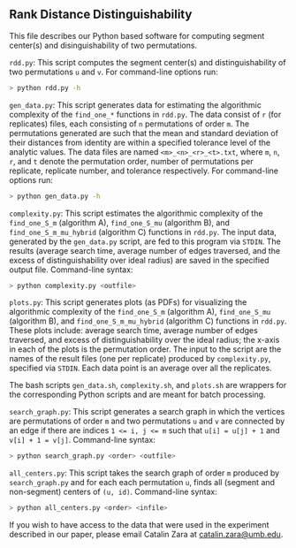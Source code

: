 ## Rank Distance Distinguishability

This file describes our Python based software for computing segment 
center(s) and disinguishability of two permutations.

`rdd.py`: This script computes the segment center(s) and distinguishability 
of two permutations `u` and `v`. For command-line options run:

```bash
> python rdd.py -h
```

`gen_data.py`: This script generates data for estimating the algorithmic 
complexity of the `find_one_*` functions in `rdd.py`. The data consist of `r` 
(for replicates) files, each consisting of `n` permutations of order `m`. The 
permutations generated are such that the mean and standard deviation of 
their distances from identity are within a specified tolerance level of the 
analytic values. The data files are named `<m>_<n>_<r>_<t>.txt`, 
where `m`, `n`, `r`, and `t` denote the permutation order, number of 
permutations per replicate, replicate number, and tolerance respectively. 
For command-line options run: 

```bash
> python gen_data.py -h
```

`complexity.py`: This script estimates the algorithmic complexity of the 
`find_one_S_m` (algorithm A), `find_one_S_mu` (algorithm B), and 
`find_one_S_m_mu_hybrid` (algorithm C) functions in `rdd.py`. The input data, 
generated by the `gen_data.py` script, are fed to this program via `STDIN`. 
The results (average search time, average number of edges traversed, and the 
excess of distinguishability over ideal radius) are saved in the specified 
output file. Command-line syntax:

```bash
> python complexity.py <outfile>
```

`plots.py`: This script generates plots (as PDFs) for visualizing the 
algorithmic complexity of the `find_one_S_m` (algorithm A), `find_one_S_mu` 
(algorithm B), and `find_one_S_m_mu_hybrid` (algorithm C) functions 
in `rdd.py`. These plots include: average search time, average number of 
edges traversed, and excess of distinguishability over the ideal radius; 
the x-axis in each of the plots is the permutation order. The input to the 
script are the names of the result files (one per replicate) produced by 
`complexity.py`, specified via `STDIN`. Each data point is an average over 
all the replicates.

The bash scripts `gen_data.sh`, `complexity.sh`, and `plots.sh` are wrappers 
for the corresponding Python scripts and are meant for batch processing.

`search_graph.py`: This script generates a search graph in which the 
vertices are permutations of order `m` and two permutations `u` and `v` are 
connected by an edge if there are indices `1 <= i, j <= m` such 
that `u[i] = u[j] + 1` and `v[i] + 1 = v[j]`. Command-line syntax:

```bash
> python search_graph.py <order> <outfile>
```

`all_centers.py`: This script takes the search graph of order `m` produced 
by `search_graph.py` and for each each permutation `u`, finds all (segment 
and non-segment) centers of `(u, id)`. Command-line syntax:

```bash
> python all_centers.py <order> <infile>
```

If you wish to have access to the data that were used in the experiment 
described in our paper, please email Catalin Zara at catalin.zara@umb.edu.
